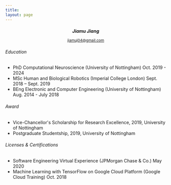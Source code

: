 ```yaml
---
title: 
layout: page
---
```

<div>
  <h5 style="text-align:center; margin-bottom:0%;">Jiamu Jiang</h5>
  <p style="text-align:center;">
  	<a href="mailto:jiamuj04@gmail.com">
  		<small>jiamuj04@gmail.com</small></a>    
  </p>
</div>

###### Education

- PhD Computational Neuroscience (University of Nottingham)   Oct. 2019 - 2024
- MSc Human and Biological Robotics (Imperial College London)     Sept. 2018 – Sept. 2019
- BEng Electronic and Computer Engineering (University of Nottingham)   Aug. 2014 - July 2018

###### Award
- Vice-Chancellor's Scholarship for Research Excellence, 2019, University of Nottingham
- Postgraduate Studentship, 2019, University of Nottingham

###### Licenses & Certifications
- Software Engineering Virtual Experience (JPMorgan Chase & Co.)	May 2020
- Machine Learning with TensorFlow on Google Cloud Platform (Google Cloud Training)		Oct. 2018